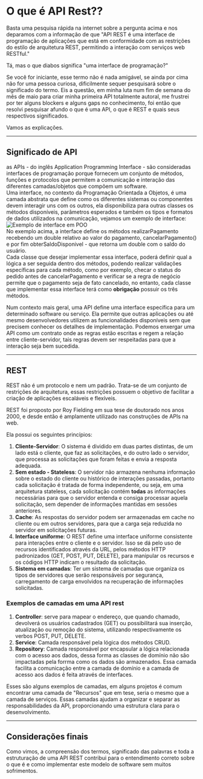 # O que é API Rest?? 

Basta uma pesquisa rápida na internet sobre a pergunta acima e nos deparamos com a informação de que "API REST é uma interface de programação de aplicações que está em conformidade com as restrições do estilo de arquitetura REST, permitindo a interação com serviços web RESTful."

Tá, mas o que diabos significa "uma interface de programação?"

Se você for iniciante, esse termo não é nada amigável, se ainda por cima não for uma pessoa curiosa, dificilmente sequer pesquisará sobre o significado do termo.
Eis a questão, em minha luta num fim de semana do mês de maio para criar minha primeira API totalmente autoral, me frustrei por ter alguns blockers e alguns gaps no conhecimento, foi então que resolvi pesquisar afundo o que é uma API, o que é REST e quais seus respectivos significados.

Vamos as explicações.

---

## **Significado de API**
 as APIs - do inglês Application Programming Interface - são consideradas interfaces de programação porque fornecem um conjunto de métodos, funções e protocolos que permitem a comunicação e interação das diferentes camadas/objetos que compõem um software.  
Uma interface, no contexto da Programação Orientada a Objetos, é uma camada abstrata que define como os diferentes sistemas ou componentes devem interagir uns com os outros, ela disponibiliza para outras classes os métodos disponíveis, parâmetros esperados e também os tipos e formatos de dados utilizados na comunicação, vejamos um exemplo de interface:  
![Exemplo de interface em POO](/Estudos/BackEnd/markdown/assets/interface-exemplo.jpg)  
No exemplo acima, a interface define os métodos realizarPagamento recebendo um double relativo ao valor do pagamento, cancelarPagamento() e por fim obterSaldoDisponivel - que retorna um double com o saldo do usuário.  
Cada classe que desejar implementar essa interface, poderá definir qual a lógica a ser seguida dentro dos métodos, podendo realizar validações específicas para cada método, como por exemplo, checar o status do pedido antes de cancelarPagamento e verificar se a regra de negócio permite que o pagamento seja de fato cancelado, no entanto, cada classe que implementar essa interface terá como **obrigação** possuir os três métodos.

Num contexto mais geral, uma API define uma interface específica para um determinado software ou serviço. Ela permite que outras aplicações ou até mesmo desenvolvedores utilizem as funcionalidades disponíveis sem que precisem conhecer os detalhes de implementação.
Podemos enxergar uma API como um contrato onde as regras estão escritas e regem a relação entre cliente-servidor, tais regras devem ser respeitadas para que a interação seja bem sucedida.

---

## **REST**

REST não é um protocolo e nem um padrão. Trata-se de um conjunto de restrições de arquitetura, essas restrições possuem o objetivo de facilitar a criação de aplicações escaláveis e flexíveis.

REST foi proposto por Roy Fielding em sua tese de doutorado nos anos 2000, e desde então é amplamente utilizado nas construções de APIs na web.

Ela possui os seguintes princípios:

1. **Cliente-Servidor**: O sistema é dividido em duas partes distintas, de um lado está o cliente, que faz as solicitações, e do outro lado o servidor, que processa as solicitações que foram feitas e envia a resposta adequada.
1. **Sem estado - Stateless**: O servidor não armazena nenhuma informação sobre o estado do cliente ou histórico de interações passadas, portanto cada solicitação é tratada de forma independente, ou seja, em uma arquitetura stateless, cada solicitação contém **todas** as informações necessárias para que o servidor entenda e consiga processar aquela solicitação, sem depender de informações mantidas em sessões anteriores. 
1. **Cache**: As respostas do servidor podem ser armazenadas em cache no cliente ou em outros servidores, para que a carga seja reduzida no servidor em solicitações futuras.
1. **Interface uniforme**: O REST define uma interface uniforme consistente para interações entre o cliente e o servidor. Isso se dá pelo uso de recursos identificados através da URL, pelos métodos HTTP padronizados (GET, POST, PUT, DELETE), para manipular os recursos e os códigos HTTP indicam o resultado da solicitação.
1. **Sistema em camadas**: Ter um sistema de camadas que organiza os tipos de servidores que serão responsáveis por segurança, carregamento de carga envolvidos na recuperação de informações solicitadas.

### Exemplos de camadas em uma API rest
1. **Controller**: serve para mapear o endereço, que quando chamado, devolverá os usuários cadastrados (GET) ou possibilitará sua inserção, atualização ou remoção do sistema, utilizando respectivamente os verbos POST, PUT, DELETE.
1. **Service**: Camada responsável pela lógica dos métodos CRUD.
1. **Repository**: Camada responsável por encapsular a lógica relacionada com o acesso aos dados, dessa forma as classes de domínio não são impactadas pela forrma como os dados são armazenados. Essa camada facilita a comunicação entre a camada de domínio e a camada de acesso aos dados é feita através de interfaces.

Esses são alguns exemplos de camadas, em alguns projetos é comum encontrar uma camada de "Recursos" que em tese, seria o mesmo que a camada de serviços.
Essas camadas ajudam a organizar e separar as responsabilidades da API, proporcionando uma estrutura clara para o desenvolvimento.  

---

## Considerações finais
Como vimos, a compreensão dos termos, significado das palavras e toda a estruturação de uma API REST contribui para o entendimento correto sobre o que é e como implementar este modelo de software sem muitos sofrimentos.